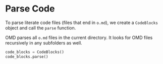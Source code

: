 # Parse Code

To parse literate code files (files that end in `o.md`), we create a
`CodeBlocks` object and call the `parse` function.

OMD parses all `o.md` files in the current directory. It looks for OMD files
recursively in any subfolders as well.

```python {name=parse}
code_blocks = CodeBlocks()
code_blocks.parse()
```
